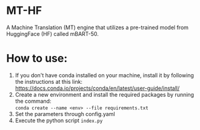 # MT-HF
A Machine Translation (MT) engine that utilizes a pre-trained model from HuggingFace (HF) called mBART-50.
# How to use:
1. If you don't have conda installed on your machine, install it by following the instructions at this link: <br> https://docs.conda.io/projects/conda/en/latest/user-guide/install/<br>
2. Create a new environment and install the required packages by running the command:<br>
`conda create --name <env> --file requirements.txt`<br>
3. Set the parameters through config.yaml
4. Execute the python script `index.py`
